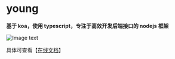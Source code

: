 # young

**基于 koa，使用 typescript，专注于高效开发后端接口的 nodejs 框架**

![Image text](https://gitee.com/FenDou2014/young/raw/master/logo.svg)

具体可查看【<a href="http://youngjs.pcyang.cn" target="_blank">在线文档</a>】
